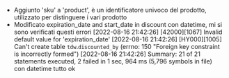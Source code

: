 - Aggiunto 'sku' a 'product', è un identificatore univoco del prodotto, utilizzato per distinguere i vari prodotto
- Modificato expiration_date and start_date in discount con datetime, mi si sono verificati questi errori
 [2022-08-16 21:42:26] [42000][1067] Invalid default value for 'expiration_date'
  [2022-08-16 21:42:26] [HY000][1005] Can't create table `tdw`.`discounted_by` (errno: 150 "Foreign key constraint is incorrectly formed")
  [2022-08-16 21:42:26] Summary: 21 of 21 statements executed, 2 failed in 1 sec, 964 ms (5,796 symbols in file)
 con datetime tutto ok